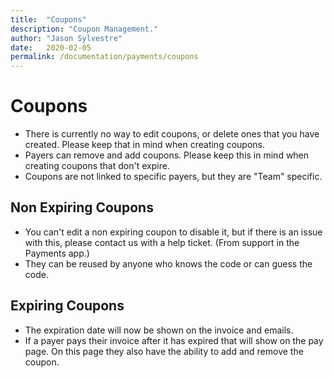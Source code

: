 ```yaml
---
title:  "Coupons"
description: "Coupon Management."
author: "Jason Sylvestre"
date:   2020-02-05
permalink: /documentation/payments/coupons
---
```


# Coupons

* There is currently no way to edit coupons, or delete ones that you have created. Please keep that in mind when creating coupons.
* Payers can remove and add coupons. Please keep this in mind when creating coupons that don't expire.
* Coupons are not linked to specific payers, but they are "Team" specific.


## Non Expiring Coupons
* You can't edit a non expiring coupon to disable it, but if there is an issue with this, please contact us with a help ticket. (From support in the Payments app.)
* They can be reused by anyone who knows the code or can guess the code.


## Expiring Coupons
* The expiration date will now be shown on the invoice and emails.
* If a payer pays their invoice after it has expired that will show on the pay page. On this page they also have the ability to add and remove the coupon.
